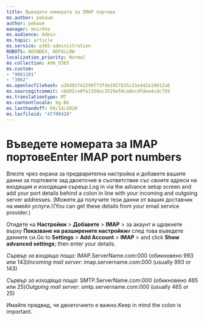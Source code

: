 ```yaml
---
title: Въведете номерата за IMAP портове
ms.author: pebaum
author: pebaum
manager: mnirkhe
ms.audience: Admin
ms.topic: article
ms.service: o365-administration
ROBOTS: NOINDEX, NOFOLLOW
localization_priority: Normal
ms.collection: Adm_O365
ms.custom:
- "9001101"
- "3062"
ms.openlocfilehash: a38d01f41298ff3fde1927635c31e442a19012a6
ms.sourcegitcommit: c6692ce0fa1358ec3529e59ca0ecdfdea4cdc759
ms.translationtype: MT
ms.contentlocale: bg-BG
ms.lasthandoff: 09/14/2020
ms.locfileid: "47709428"
---
```

# <a name="enter-imap-port-numbers"></a><span data-ttu-id="2e9bd-102">Въведете номерата за IMAP портове</span><span class="sxs-lookup"><span data-stu-id="2e9bd-102">Enter IMAP port numbers</span></span>

<span data-ttu-id="2e9bd-103">Влезте чрез екрана за предварителна настройка и добавете вашите данни за портовете зад двоеточие в съответствие със своите адреси на входящия и изходящия сървър.</span><span class="sxs-lookup"><span data-stu-id="2e9bd-103">Log in via the advance setup screen and add your port details behind a colon in line with your incoming and outgoing server addresses.</span></span> <span data-ttu-id="2e9bd-104">(Можете да получите тези данни от вашия доставчик на имейл услуги.)</span><span class="sxs-lookup"><span data-stu-id="2e9bd-104">(You can get these details from your email service provider.)</span></span> 

<span data-ttu-id="2e9bd-105">Отидете на **Настройки**  >  **Добавете**  >  **IMAP** > за акаунт и щракнете върху **Показване на разширените настройки**и след това въведете данните си.</span><span class="sxs-lookup"><span data-stu-id="2e9bd-105">Go to **Settings** > **Add Account** > **IMAP** > and click **Show advanced settings**; then enter your details.</span></span> 

<span data-ttu-id="2e9bd-106">*Сървър за входяща поща*: IMAP.ServerName.com:000 (обикновено 993 или 143)</span><span class="sxs-lookup"><span data-stu-id="2e9bd-106">*Incoming mail server*: imap.servername.com:000 (usually 993 or 143)</span></span> 

<span data-ttu-id="2e9bd-107">*Сървър за изходяща поща*: SMTP.ServerName.com:000 (обикновено 465 или 25)</span><span class="sxs-lookup"><span data-stu-id="2e9bd-107">*Outgoing mail server*: smtp.servername.com:000 (usually 465 or 25)</span></span> 

<span data-ttu-id="2e9bd-108">Имайте предвид, че двоеточието е важно.</span><span class="sxs-lookup"><span data-stu-id="2e9bd-108">Keep in mind the colon is important.</span></span> 

